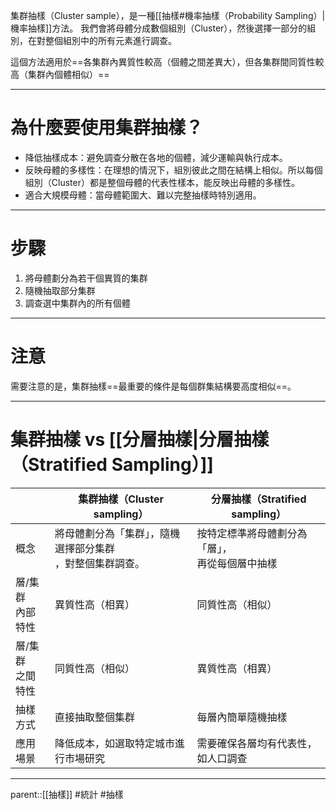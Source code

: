 集群抽樣（Cluster sample），是一種[[抽樣#機率抽樣（Probability Sampling）|機率抽樣]]方法。
我們會將母體分成數個組別（Cluster），然後選擇一部分的組別，在對整個組別中的所有元素進行調查。

這個方法適用於==各集群內異質性較高（個體之間差異大），但各集群間同質性較高（集群內個體相似）==
- - -
# 為什麼要使用集群抽樣？
- 降低抽樣成本：避免調查分散在各地的個體，減少運輸與執行成本。
- 反映母體的多樣性：在理想的情況下，組別彼此之間在結構上相似。所以每個組別（Cluster）都是整個母體的代表性樣本，能反映出母體的多樣性。
- 適合大規模母體：當母體範圍大、難以完整抽樣時特別適用。
- - -
# 步驟
1. 將母體劃分為若干個異質的集群
2. 隨機抽取部分集群
3. 調查選中集群內的所有個體
- - -
# 注意
需要注意的是，集群抽樣==最重要的條件是每個群集結構要高度相似==。

- - -
# 集群抽樣 vs [[分層抽樣|分層抽樣（Stratified Sampling）]]


|              | 集群抽樣（Cluster sampling）           | 分層抽樣（Stratified sampling）   |
| ------------ | -------------------------------- | --------------------------- |
| 概念           | 將母體劃分為「集群」，隨機選擇部分集群<br>，對整個集群調查。 | 按特定標準將母體劃分為「層」，<br>再從每個層中抽樣 |
| 層/集群<br>內部特性 | 異質性高（相異）                         | 同質性高（相似）                    |
| 層/集群<br>之間特性 | 同質性高（相似）                         | 異質性高（相異）                    |
| 抽樣方式         | 直接抽取整個集群                         | 每層內簡單隨機抽樣                   |
| 應用場景         | 降低成本，如選取特定城市進行市場研究               | 需要確保各層均有代表性，如人口調查           |

- - -
parent::[[抽樣]]
#統計 #抽樣

